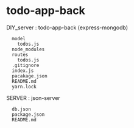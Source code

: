 # todo-app-back

DIY_server : todo-app-back (express-mongodb)
```
  model
    todos.js
  node_modules
  routes
    todos.js
  .gitignore
  index.js
  pacakage.json
  README.md
  yarn.lock
```
  

SERVER : json-server
```
  db.json
  package.json
  README.md
```
  
  
